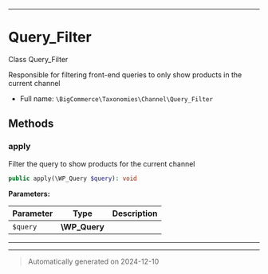 ***

# Query_Filter

Class Query_Filter

Responsible for filtering front-end queries to only show
products in the current channel

* Full name: `\BigCommerce\Taxonomies\Channel\Query_Filter`




## Methods


### apply

Filter the query to show products for the current channel

```php
public apply(\WP_Query $query): void
```








**Parameters:**

| Parameter | Type | Description |
|-----------|------|-------------|
| `$query` | **\WP_Query** |  |





***


***
> Automatically generated on 2024-12-10
